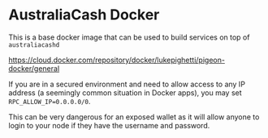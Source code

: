 # AustraliaCash Docker

This is a base docker image that can be used to build services on top of `australiacashd`

https://cloud.docker.com/repository/docker/lukepighetti/pigeon-docker/general


If you are in a secured environment and need to allow access to any IP 
address (a seemingly common situation in Docker apps), you may set `RPC_ALLOW_IP=0.0.0.0/0`.

This can be very dangerous for an exposed wallet as it will allow anyone to login to your node
if they have the username and password.